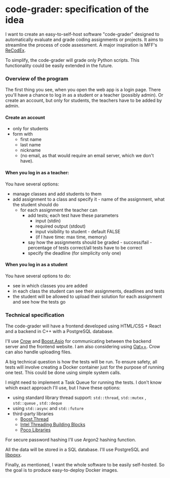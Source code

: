 # code-grader: specification of the idea
 
I want to create an easy-to-self-host software "code-grader" designed to automatically evaluate and grade coding assignments or projects. It aims to streamline the process of code assessment. A major inspiration is MFF's [ReCodEx](https://github.com/ReCodEx). 

To simplify, the code-grader will grade only Python scripts. This functionality could be easily extended in the future.  

### Overview of the program

The first thing you see, when you open the web app is a login page. There you'll have a chance to log in as a student or a teacher (possibly admin). Or create an account, but only for students, the teachers have to be added by admin. 

#### Create an account 
- only for students 
- form with
  - first name
  - last name
  - nickname
  - (no email, as that would require an email server, which we don't have).

#### When you log in as a teacher: 
You have several options:

- manage classes and add students to them
- add assignment to a class and specify it - name of the assignment, what the student should do
  - for each assignment the teacher can
    - add tests; each test have these parameters
      - input (stdin)
      - required output (stdout)
      - input visibility to student - default FALSE
      - (if I have time: max time, memory)
    - say how the assignments should be graded - success/fail - percentage of tests correct/all tests have to be correct 
    - specify the deadline (for simplicity only one)


#### When you log in as a student

You have several options to do:

- see in which classes you are added
- in each class the student can see their assignments, deadlines and tests
- the student will be allowed to upload their solution for each assignment and see how the tests go 


### Technical specification

The code-grader will have a frontend developed using HTML/CSS + React and a backend in C++ with a PostgreSQL database.

I'll use [Crow](https://crowcpp.org/master/) and [Boost.Asio](https://www.boost.org/doc/libs/1_78_0/doc/html/boost_asio.html) for communicating between the backend server and the frontend website. I am also considering using [Oat++](https://oatpp.io/). Crow can also handle uploading files. 

A big technical question is how the tests will be run. To ensure safety, all tests will involve creating a Docker container just for the purpose of running one test. 
This could be done using simple system calls.

I might need to implement a Task Queue for running the tests. I don't know which exact approach I'll use, but I have these options:
- using standard library thread support: `std::thread`, `std::mutex` , `std::queue` , `std::deque`
- using `std::async` and `std::future`
- third-party libraries
  - [Boost.Thread](https://www.boost.org/doc/libs/1_78_0/doc/html/thread.html)
  - [Intel Threading Building Blocks](https://www.intel.com/content/www/us/en/developer/tools/oneapi/onetbb.html)
  - [Poco Libraries](https://pocoproject.org/)

For secure password hashing I'll use Argon2 hashing function. 

All the data will be stored in a SQL database. I'll use PostgreSQL and [libpqxx](https://pqxx.org/libpqxx/). 

Finally, as mentioned, I want the whole software to be easily self-hosted. So the goal is to produce easy-to-deploy Docker images. 
